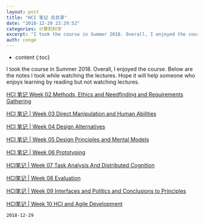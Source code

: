 ```yaml
---
layout: post
title: "HCI 笔记 总目录"
date: "2018-12-29 23:29:52"
categories: 计算机科学
excerpt: "I took the course in Summer 2018. Overall, I enjoyed the course. Below a..."
auth: conge
---
```

* content
{:toc}

I took the course in Summer 2018. Overall, I enjoyed the course. Below are the notes I took while watching the lectures. Hope it will help someone who enjoys learning by reading but not watching lectures.

[HCI 笔记 Week 02 Methods, Ethics and Needfinding and Requirements Gathering](https://www.jianshu.com/p/51def2c2dd04)

[HCI 笔记 | Week 03 Direct Manipulation and Human Abilities](https://www.jianshu.com/p/3a8d3a68571a)

[HCI 笔记 | Week 04 Design Alternatives](https://www.jianshu.com/p/80b0688f3249)

[HCI 笔记 | Week 05 Design Principles and Mental Models](https://www.jianshu.com/p/9b0b1e29b2a0)

[HCI 笔记 | Week 06 Prototyping](https://www.jianshu.com/p/09563c4e3074)

[HCI笔记 | Week 07 Task Analysis And Distributed Cognition](https://www.jianshu.com/p/e8edd4910811)

[HCI笔记 | Week 08 Evaluation](https://www.jianshu.com/p/408b9536b98f)

[HCI笔记 | Week 09 Interfaces and Politics and Conclusions to Principles](https://www.jianshu.com/p/6fcd4ac6fd63)

[HCI笔记 | Week 10 HCI and Agile Development](https://www.jianshu.com/p/605b6b1b54a8)

```
2018-12-29 
```


